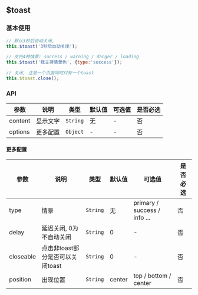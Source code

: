 ## $toast

### 基本使用

``` javascript
// 默认3秒后自动关闭,
this.$toast('3秒后自动关闭');

// 支持4种情景: success / warning / danger / loading
this.$toast('我支持情景色', {type:'success'});

// 关闭, 注意一个页面同时只有一个toast
this.$toast.close();
```

### API
| 参数 | 说明 | 类型 | 默认值 | 可选值 |是否必选
|-----------|-----------|-----------|-------------|-------------|-------------|
| content | 显示文字 | `String` | 无 |-|否|
| options | 更多配置 | `Object` | -|-|否|

#### 更多配置
| 参数 | 说明 | 类型 | 默认值 | 可选值 |是否必选
|-----------|-----------|-----------|-------------|-------------|-------------|
| type | 情景 | `String` | 无 |primary / success / info ...|否|
| delay | 延迟关闭, 0为不自动关闭 | `String` | 0 |-|否|
| closeable | 点击非toast部分是否可以关闭toast | `String` | 0 |-|否|
| position | 出现位置 | `String` | center |top / bottom / center|否|